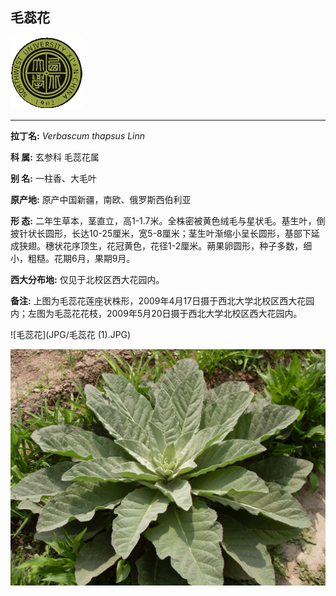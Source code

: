 ## 毛蕊花

![西北大学校园网络植物志](JPG/nwu.gif)

---

**拉丁名:**  _Verbascum thapsus Linn_

**科 属:** 玄参科 毛蕊花属

**别 名:** 一柱香、大毛叶

**原产地:** 原产中国新疆，南欧、俄罗斯西伯利亚

**形  态:** 二年生草本，茎直立，高1-1.7米。全株密被黄色绒毛与星状毛。基生叶，倒披针状长圆形，长达10-25厘米，宽5-8厘米；茎生叶渐缩小呈长圆形，基部下延成狭翅。穗状花序顶生，花冠黄色，花径1-2厘米。蒴果卵圆形，种子多数，细小，粗糙。花期6月，果期9月。　　　　　　

**西大分布地:** 仅见于北校区西大花园内。

**备注:** 上图为毛蕊花莲座状株形，2009年4月17日摄于西北大学北校区西大花园内；左图为毛蕊花花枝，2009年5月20日摄于西北大学北校区西大花园内。　

![毛蕊花](JPG/毛蕊花 (1).JPG) 

![毛蕊花](JPG/毛蕊花1.JPG) 

